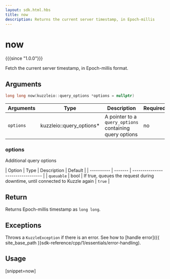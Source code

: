 ```yaml
---
layout: sdk.html.hbs
title: now
description: Returns the current server timestamp, in Epoch-millis
---
```


# now

{{{since "1.0.0"}}}

Fetch the current server timestamp, in Epoch-millis format.

## Arguments

```cpp
long long now(kuzzleio::query_options *options = nullptr)
```

| Arguments | Type          | Description                                             | Required |
| --------- | ------------- | ------------------------------------------------------- | -------- |
| `options` | kuzzleio::query_options* | A pointer to a `query_options` containing query options | no       |

### options

Additional query options

| Option     | Type   | Description                       | Default |
| ---------- | ------- | --------------------------------- | 
| `queuable` | bool | If true, queues the request during downtime, until connected to Kuzzle again | `true`  |

## Return

Returns Epoch-millis timestamp as `long long`.

## Exceptions

Throws a `KuzzleException` if there is an error. See how to [handle error]({{ site_base_path }}sdk-reference/cpp/1/essentials/error-handling).

## Usage

[snippet=now]

